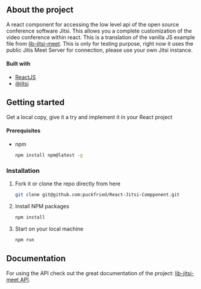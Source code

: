 ## About the project

A react component for accessing the low level api of the open source conference software Jitsi. This allows you a complete customization of the video conference within react. This is a translation of the vanilla JS example file from [lib-jitsi-meet](https://github.com/jitsi/lib-jitsi-meet). This is only for testing purpose, right now it uses the public Jitis Meet Server for connection, please use your own Jitsi instance.


#### Built with
* [ReactJS](http://reactjs.org)
* [@jitsi](https://github.com/jitsi)

## Getting started
Get a local copy, give it a try and implement it in your React project

#### Prerequisites
* npm
  ```sh
  npm install npm@latest -g
  ```

### Installation
1. Fork it or clone the repo directly from here
   ```sh
   git clone git@github.com:puckfried/React-Jitsi-Compponent.git
   ```
2. Install NPM packages
   ```sh
   npm install
   ```
3. Start on your local machine
   ```sh
   npm run
   ```
   
## Documentation
For using the API check out the great documentation of the project: [lib-jitsi-meet API](https://jitsi.github.io/handbook/docs/dev-guide/dev-guide-ljm-api).
